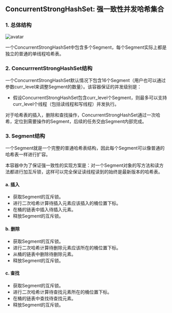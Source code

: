 ## ConcurrentStrongHashSet: 强一致性并发哈希集合

### 1. 总体结构
![avatar](https://img-blog.csdnimg.cn/20181116015408480.png?x-oss-process=image/watermark,type_ZmFuZ3poZW5naGVpdGk,shadow_10,text_aHR0cHM6Ly9ibG9nLmNzZG4ubmV0L3UwMTMyNTY4MTY=,size_16,color_FFFFFF,t_70)

一个ConcurrentStrongHashSet中包含多个Segment，每个Segment实际上都是独立的普通的单线程哈希表。

### 2. ConcurrrentStrongHashSet结构

一个ConcurrentStrongHashSet默认情况下包含16个Segment（用户也可以通过参数curr_level来调整Segment的数量）。该容器保证的并发级别是：

+ 假设ConcurrentStrongHashSet包含curr_level个Segment，则最多可以支持curr_level个线程（包括读线程和写线程）并发执行。

对于哈希表的插入，删除和查找操作，ConcurrentStrongHashSet通过一次哈希，定位到需要操作的Segment，后续的任务交由Segment内部完成。

### 3. Segment结构
一个Segment就是一个完整的普通哈希表结构，因此每个Segment可以像普通的哈希表一样进行扩容。

本容器中为了保证强一致性的实现方案是：对一个Segment对象的写方法和读方法都进行加互斥锁，这样可以完全保证读线程读到的始终是最新版本的哈希表。

#### a. 插入
+ 获取Segment的互斥锁。
+ 进行二次哈希计算待插入元素应该插入的桶位置下标。
+ 在桶的链表中插入待插入元素。
+ 释放Segment的互斥锁。

#### b. 删除
+ 获取Segment的互斥锁。
+ 进行二次哈希计算待删除元素应该所在的桶位置下标。
+ 从桶的链表中删除待删除元素。
+ 释放Segment的互斥锁。

#### c. 查找
+ 获取Segment的互斥锁。
+ 进行二次哈希计算待查找元素所在的桶位置下标。
+ 在桶的链表中查找待查找元素。
+ 释放Segment的互斥锁。




